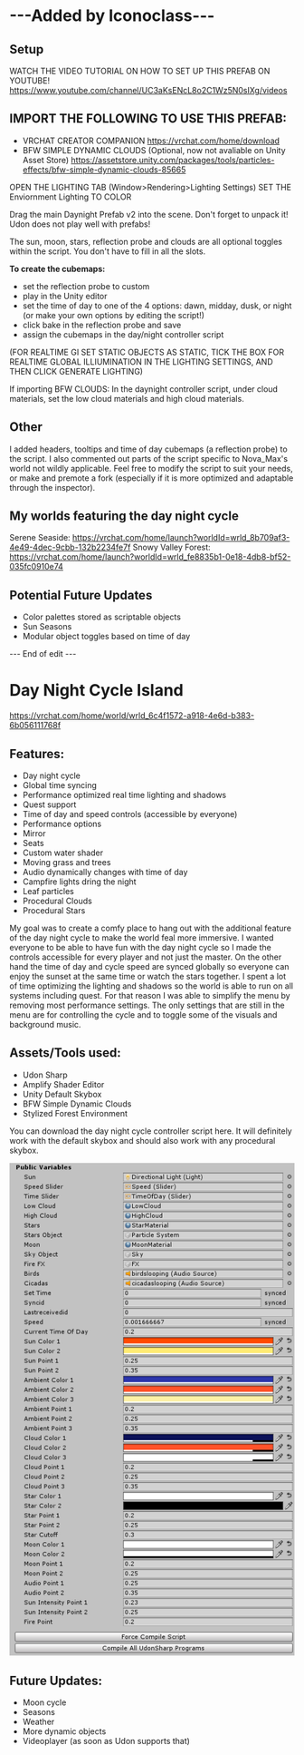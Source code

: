 # ---Added by Iconoclass---
## Setup

WATCH THE VIDEO TUTORIAL ON HOW TO SET UP THIS PREFAB ON YOUTUBE!
https://www.youtube.com/channel/UC3aKsENcL8o2C1Wz5N0sIXg/videos

## **IMPORT THE FOLLOWING TO USE THIS PREFAB:**
* VRCHAT CREATOR COMPANION			https://vrchat.com/home/download
* BFW SIMPLE DYNAMIC CLOUDS (Optional, now not avaliable on Unity Asset Store)			https://assetstore.unity.com/packages/tools/particles-effects/bfw-simple-dynamic-clouds-85665

OPEN THE LIGHTING TAB (Window>Rendering>Lighting Settings)
SET THE Enviornment Lighting TO COLOR

Drag the main Daynight Prefab v2 into the scene. Don't forget to unpack it! Udon does not play well with prefabs!

The sun, moon, stars, reflection probe and clouds are all optional toggles within the script. You don't have to fill in all the slots.

**To create the cubemaps:**
* set the reflection probe to custom
* play in the Unity editor
* set the time of day to one of the 4 options: dawn, midday, dusk, or night (or make your own options by editing the script!)
* click bake in the reflection probe and save
* assign the cubemaps in the day/night controller script

(FOR REALTIME GI SET STATIC OBJECTS AS STATIC, TICK THE BOX FOR REALTIME GLOBAL ILLIUMINATION IN THE LIGHTING SETTINGS, AND THEN CLICK GENERATE LIGHTING)

If importing BFW CLOUDS: In the daynight controller script, under cloud materials, set the low cloud materials and high cloud materials.

## Other
I added headers, tooltips and time of day cubemaps (a reflection probe) to the script.
I also commented out parts of the script specific to Nova_Max's world not wildly applicable.
Feel free to modify the script to suit your needs, or make and premote a fork (especially if it is more optimized and adaptable through the inspector).

## My worlds featuring the day night cycle
Serene Seaside: https://vrchat.com/home/launch?worldId=wrld_8b709af3-4e49-4dec-9cbb-132b2234fe7f 
Snowy Valley Forest: https://vrchat.com/home/launch?worldId=wrld_fe8835b1-0e18-4db8-bf52-035fc0910e74

## Potential Future Updates
* Color palettes stored as scriptable objects
* Sun Seasons
* Modular object toggles based on time of day

--- End of edit --- 

# **Day Night Cycle Island**
https://vrchat.com/home/world/wrld_6c4f1572-a918-4e6d-b383-6b056111768f
## **Features:**
* Day night cycle
* Global time syncing
* Performance optimized real time lighting and shadows
* Quest support
* Time of day and speed controls (accessible by everyone)
* Performance options
* Mirror
* Seats
* Custom water shader
* Moving grass and trees
* Audio dynamically changes with time of day
* Campfire lights dring the night
* Leaf particles
* Procedural Clouds
* Procedural Stars

My goal was to create a comfy place to hang out with the additional feature of the day night cycle to make the world feal more immersive.
I wanted everyone to be able to have fun with the day night cycle so I made the controls accessible for every player and not just the master. On the other hand the time of day and cycle speed are synced globally so everyone can enjoy the sunset at the same time or watch the stars together. 
I spent a lot of time optimizing the lighting and shadows so the world is able to run on all systems including quest. For that reason I was able to simplify the menu by removing most performance settings. The only settings that are still in the menu are for controlling the cycle and to toggle some of the visuals and background music. 

## **Assets/Tools used:**
* Udon Sharp
* Amplify Shader Editor
* Unity Default Skybox
* BFW Simple Dynamic Clouds
* Stylized Forest Environment

You can download the day night cycle controller script here. It will definitely work with the default skybox and should also work with any procedural skybox.

![Values](/Values.png)

## **Future Updates:**
* Moon cycle
* Seasons
* Weather
* More dynamic objects
* Videoplayer (as soon as Udon supports that)
